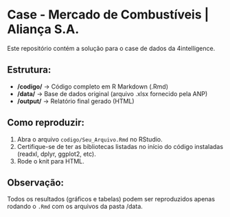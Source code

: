 # Case - Mercado de Combustíveis | Aliança S.A.

Este repositório contém a solução para o case de dados da 4intelligence.

## Estrutura:

- **/codigo/** → Código completo em R Markdown (.Rmd)
- **/data/** → Base de dados original (arquivo .xlsx fornecido pela ANP)
- **/output/** → Relatório final gerado (HTML)

## Como reproduzir:

1. Abra o arquivo `codigo/Seu_Arquivo.Rmd` no RStudio.
2. Certifique-se de ter as bibliotecas listadas no início do código instaladas (readxl, dplyr, ggplot2, etc).
3. Rode o knit para HTML.

## Observação:

Todos os resultados (gráficos e tabelas) podem ser reproduzidos apenas rodando o `.Rmd` com os arquivos da pasta /data.
